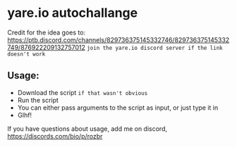 # yare.io autochallange
Credit for the idea goes to: https://ptb.discord.com/channels/829736375145332746/829736375145332749/876922209132757012 `join the yare.io discord server if the link doesn't work`
## Usage:
- Download the script `if that wasn't obvious`
- Run the script
- You can either pass arguments to the script as input, or just type it in
- Glhf!

If you have questions about usage, add me on discord, https://discords.com/bio/p/rozbr

